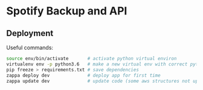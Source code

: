 Spotify Backup and API
======================

Deployment
----------

Useful commands:
```bash
source env/bin/activate       # activate python virtual environ
virtualenv env -p python3.6   # make a new virtual env with correct python version
pip freeze > requirements.txt # save dependencies
zappa deploy dev              # deploy app for first time
zappa update dev              # update code (some aws structures not updated)
```
